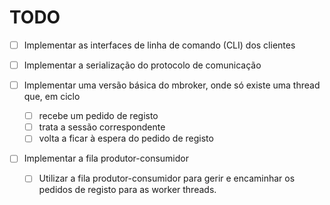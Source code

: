 # TODO

- [ ] Implementar as interfaces de linha de comando (CLI) dos clientes

- [ ] Implementar a serialização do protocolo de comunicação

- [ ] Implementar uma versão básica do mbroker, onde só existe uma thread que, em ciclo

  - [ ] recebe um pedido de registo
  - [ ] trata a sessão correspondente
  - [ ] volta a ficar à espera do pedido de registo

- [ ] Implementar a fila produtor-consumidor

  - [ ] Utilizar a fila produtor-consumidor para gerir e encaminhar os pedidos de registo para as worker threads.
